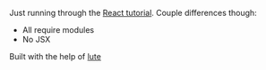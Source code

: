 Just running through the [React tutorial](http://facebook.github.io/react/docs/tutorial.html). Couple differences though:

- All require modules
- No JSX

Built with the help of [lute](https://github.com/wearefractal/lute)